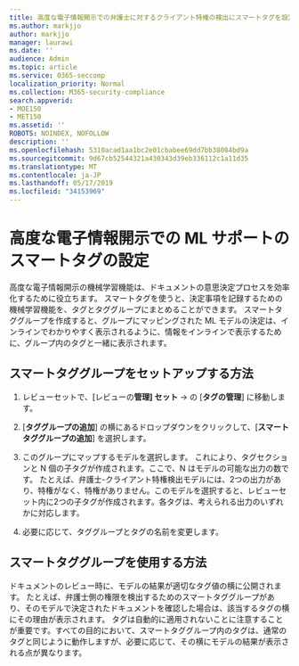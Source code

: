 ```yaml
---
title: 高度な電子情報開示での弁護士に対するクライアント特権の検出にスマートタグを設定する
ms.author: markjjo
author: markjjo
manager: laurawi
ms.date: ''
audience: Admin
ms.topic: article
ms.service: O365-seccomp
localization_priority: Normal
ms.collection: M365-security-compliance
search.appverid:
- MOE150
- MET150
ms.assetid: ''
ROBOTS: NOINDEX, NOFOLLOW
description: ''
ms.openlocfilehash: 5310acad1aa1bc2e01cbabee69dd7bb38084bd9a
ms.sourcegitcommit: 9d67cb52544321a430343d39eb336112c1a11d35
ms.translationtype: MT
ms.contentlocale: ja-JP
ms.lasthandoff: 05/17/2019
ms.locfileid: "34153969"
---
```

# <a name="set-up-smart-tags-for-ml-assisted-review-in-advanced-ediscovery"></a>高度な電子情報開示での ML サポートのスマートタグの設定

高度な電子情報開示の機械学習機能は、ドキュメントの意思決定プロセスを効率化するために役立ちます。 スマートタグを使うと、決定事項を記録するための機械学習機能を、タグとタググループにまとめることができます。 スマートタググループを作成すると、グループにマッピングされた ML モデルの決定は、インラインでわかりやすく表示されるように、情報をインラインで表示するために、グループ内のタグと一緒に表示されます。

## <a name="how-to-set-up-a-smart-tag-group"></a>スマートタググループをセットアップする方法

1. レビューセットで、[レビューの**管理] セット** -> の [**タグの管理**] に移動します。

2. [**タググループの追加**] の横にあるドロップダウンをクリックして、[**スマートタググループの追加**] を選択します。

3. このグループにマップするモデルを選択します。 これにより、タグセクションと N 個の子タグが作成されます。ここで、N はモデルの可能な出力の数です。 たとえば、弁護士-クライアント特権検出モデルには、2つの出力があり、特権がなく、特権がありません。このモデルを選択すると、レビューセット内に2つの子タグが作成されます。各タグは、考えられる出力のいずれかに対応します。

4. 必要に応じて、タググループとタグの名前を変更します。

## <a name="how-to-use-a-smart-tag-group"></a>スマートタググループを使用する方法

ドキュメントのレビュー時に、モデルの結果が適切なタグ値の横に公開されます。 たとえば、弁護士側の権限を検出するためのスマートタググループがあり、そのモデルで決定されたドキュメントを確認した場合は、該当するタグの横にその理由が表示されます。 タグは自動的に適用されないことに注意することが重要です。すべての目的において、スマートタググループ内のタグは、通常のタグと同じように動作しますが、必要に応じて、その横にモデルの結果が表示される点が異なります。